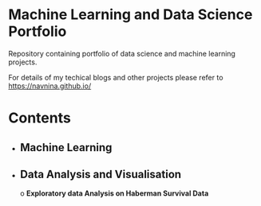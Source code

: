 # Machine Learning and Data Science Portfolio
Repository containing portfolio of data science and machine learning projects.

For details of my techical blogs and other projects please refer to https://navnina.github.io/

# Contents
  * ## Machine Learning
  * ## Data Analysis and Visualisation
    o **Exploratory data Analysis on Haberman Survival Data**
